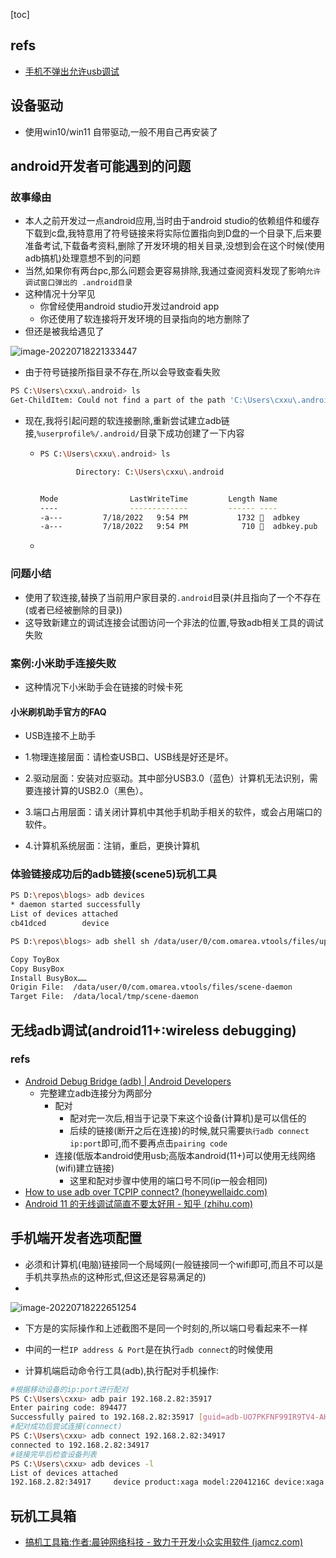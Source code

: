[toc]

## refs

- [手机不弹出允许usb调试](https://www.csdn.net/tags/MtjaIg3sMTkyNDItYmxvZwO0O0OO0O0O.html)


## 设备驱动

- 使用win10/win11 自带驱动,一般不用自己再安装了

## android开发者可能遇到的问题

### 故事缘由

- 本人之前开发过一点android应用,当时由于android studio的依赖组件和缓存下载到c盘,我特意用了符号链接来将实际位置指向到D盘的一个目录下,后来要准备考试,下载备考资料,删除了开发环境的相关目录,没想到会在这个时候(使用adb搞机)处理意想不到的问题
- 当然,如果你有两台pc,那么问题会更容易排除,我通过查阅资料发现了影响`允许调试窗口弹出的 .android目录`
- 这种情况十分罕见
  - 你曾经使用android studio开发过android app
  - 你还使用了软连接将开发环境的目录指向的地方删除了
- 但还是被我给遇见了

![image-20220718221333447](https://img-blog.csdnimg.cn/img_convert/568b3cea84c0871ad12b81114768e7d3.png)

- 由于符号链接所指目录不存在,所以会导致查看失败

```bash
PS C:\Users\cxxu\.android> ls
Get-ChildItem: Could not find a part of the path 'C:\Users\cxxu\.android'.
```

- 现在,我将引起问题的软连接删除,重新尝试建立adb链接,`%userprofile%/.android/`目录下成功创建了一下内容

  - ```bash
    PS C:\Users\cxxu\.android> ls
    
            Directory: C:\Users\cxxu\.android
    
    
    Mode                LastWriteTime         Length Name
    ----                -------------         ------ ----
    -a---         7/18/2022   9:54 PM           1732   adbkey
    -a---         7/18/2022   9:54 PM            710   adbkey.pub
    ```

  - 

### 问题小结

- 使用了软连接,替换了当前用户家目录的`.android`目录(并且指向了一个不存在(或者已经被删除的目录))
- 这导致新建立的调试连接会试图访问一个非法的位置,导致adb相关工具的调试失败

### 案例:小米助手连接失败

- 这种情况下小米助手会在链接的时候卡死
#### 小米刷机助手官方的FAQ

- USB连接不上助手

-  1.物理连接层面：请检查USB口、USB线是好还是坏。

-  2.驱动层面：安装对应驱动。其中部分USB3.0（蓝色）计算机无法识别，需要连接计算的USB2.0（黑色）。

-  3.端口占用层面：请关闭计算机中其他手机助手相关的软件，或会占用端口的软件。

-  4.计算机系统层面：注销，重启，更换计算机



### 体验链接成功后的adb链接(scene5)玩机工具

```bash
PS D:\repos\blogs> adb devices
* daemon started successfully
List of devices attached
cb41dced        device

PS D:\repos\blogs> adb shell sh /data/user/0/com.omarea.vtools/files/up.sh

Copy ToyBox
Copy BusyBox
Install BusyBox……
Origin File:  /data/user/0/com.omarea.vtools/files/scene-daemon
Target File:  /data/local/tmp/scene-daemon
```

## 无线adb调试(android11+:wireless debugging)

### refs

- [Android Debug Bridge (adb)  | Android Developers](https://developer.android.com/studio/command-line/adb#connect-to-a-device-over-wi-fi-android-11+)
  - 完整建立adb连接分为两部分
    - 配对
      - 配对完一次后,相当于记录下来这个设备(计算机)是可以信任的
      - 后续的链接(断开之后在连接)的时候,就只需要`执行adb connect ip:port`即可,而不要再点击`pairing code`
    - 连接(低版本android使用usb;高版本android(11+)可以使用无线网络(wifi)建立链接)
      - 这里和配对步骤中使用的端口号不同(ip一般会相同)
- [How to use adb over TCPIP connect? (honeywellaidc.com)](https://support.honeywellaidc.com/s/article/How-to-use-adb-over-TCPIP-connect)
- [Android 11 的无线调试简直不要太好用 - 知乎 (zhihu.com)](https://zhuanlan.zhihu.com/p/336660319)

## 手机端开发者选项配置

- 必须和计算机(电脑)链接同一个局域网(一般链接同一个wifi即可,而且不可以是手机共享热点的这种形式,但这还是容易满足的)
- 

![image-20220718222651254](https://img-blog.csdnimg.cn/img_convert/03c7ed2ad6a9ee899799b3ca9a02ea4c.png)

- 下方是的实际操作和上述截图不是同一个时刻的,所以端口号看起来不一样

- 中间的一栏`IP address & Port`是在执行`adb connect`的时候使用
- 计算机端启动命令行工具(adb),执行配对手机操作:

```bash
#根据移动设备的ip:port进行配对
PS C:\Users\cxxu> adb pair 192.168.2.82:35917
Enter pairing code: 894477
Successfully paired to 192.168.2.82:35917 [guid=adb-UO7PKFNF99IR9TV4-AHP89O]
#配对成功后尝试连接(connect)
PS C:\Users\cxxu> adb connect 192.168.2.82:34917
connected to 192.168.2.82:34917
#链接完毕后检查设备列表
PS C:\Users\cxxu> adb devices -l
List of devices attached
192.168.2.82:34917     device product:xaga model:22041216C device:xaga transport_id:2
```

##  玩机工具箱
- [搞机工具箱:作者:晨钟网络科技 - 致力于开发小众实用软件 (jamcz.com)](https://jamcz.com/)